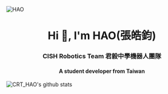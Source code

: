![HAO](https://user-images.githubusercontent.com/31580253/111882945-591c0980-89f3-11eb-843e-2fe64375a4c1.png)

<h1 align="center">Hi 👋, I'm HAO(張皓鈞)</h1>
<h3 align="center">CISH Robotics Team 君毅中學機器人團隊</h3>
<h4 align="center">A student developer from Taiwan</h4>

![CRT_HAO's github stats](https://github-readme-stats.vercel.app/api?username=iqv29&show_icons=true&theme=dracula&hide=stars,issues)
